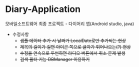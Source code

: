 # Diary-Application
모바일소프트웨어 최종 프로젝트 - 다이어리 앱(Android studio, java)
　
* 수정사항
  * ~~샘플 데이터 추가 시 날짜가 LocalDate로만 추가되는 현상~~
  * ~~제목의 길이가 길면 아이콘 쪽으로 글자가 튀어나오는(?) 현상~~
  * ~~수정을 연속으로 두번하면 라디오 버튼에서 취소 문제 발생~~
  * ~~검색 필터 기능 DBManager 이용하기~~
